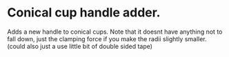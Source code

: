 
# Conical cup handle adder.
Adds a new handle to conical cups. Note that it doesnt have anything not
to fall down, just the clamping force if you make the radii slightly smaller. 
(could also just a use little bit of double sided tape)
